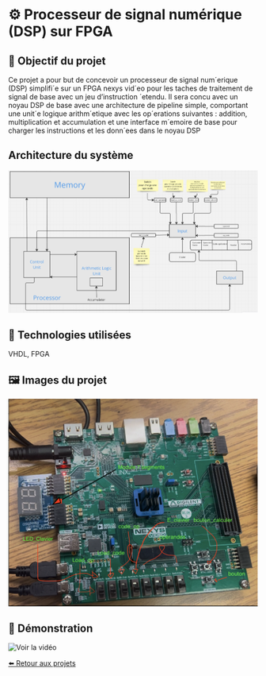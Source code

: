 # ⚙️ Processeur de signal numérique (DSP) sur FPGA

## 🎯 Objectif du projet
Ce projet a pour but de concevoir un processeur de signal
num´erique (DSP) simplifi´e sur un FPGA nexys vid´eo pour les
taches de traitement de signal de base avec un jeu d’instruction
´etendu. Il sera concu avec un noyau DSP de base avec
une architecture de pipeline simple, comportant une unit´e
logique arithm´etique avec les op´erations suivantes : addition,
multiplication et accumulation et une interface m´emoire de
base pour charger les instructions et les donn´ees dans le noyau
DSP

## Architecture du système

![Image du prototype](arch_dsp.png)

## 🧰 Technologies utilisées
  VHDL, FPGA

## 🖼️ Images du projet
![Image du prototype](dsp.png)

## 🎥 Démonstration


![Voir la vidéo](https://youtu.be/ech19JU2vrI)



[⬅️ Retour aux projets](projets.md)
